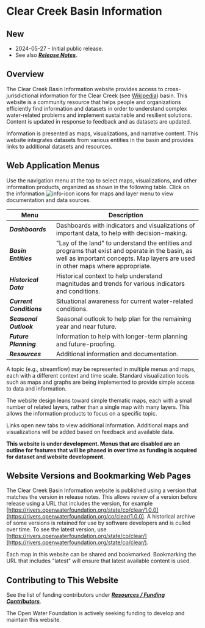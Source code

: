 # Clear Creek Basin Information #

## New ##

*   2024-05-27 - Initial public release.
*   See also [***Release Notes***](#/content-page/release-notes).

## Overview ##

The Clear Creek Basin Information website provides access to cross-jurisdictional
information for the
Clear Creek (see [Wikipedia](https://en.wikipedia.org/wiki/Clear_Creek(Colorado))) basin.
This website is a community resource that helps people and organizations efficiently find information and datasets
in order to understand complex
water-related problems and implement sustainable and resilient solutions.
Content is updated in response to feedback and as datasets are updated.

Information is presented as maps, visualizations, and narrative content.
This website integrates datasets from various entities in the basin and provides
links to additional datasets and resources.

## Web Application Menus ##

Use the navigation menu at the top to select maps, visualizations, and other information products, organized as shown in the following table.
Click on the information ![info-icon](/img/info-icon.png) icons for maps and layer menu to view documentation and data sources.

| **Menu** | **Description** |
| -- | -- |
| ***Dashboards*** | Dashboards with indicators and visualizations of important data, to help with decision-making. |
| ***Basin Entities*** | "Lay of the land" to understand the entities and programs that exist and operate in the basin, as well as important concepts.  Map layers are used in other maps where appropriate. |
| ***Historical Data*** | Historical context to help understand magnitudes and trends for various indicators and conditions. | 
| ***Current Conditions*** | Situational awareness for current water-related conditions. |
| ***Seasonal Outlook*** | Seasonal outlook to help plan for the remaining year and near future. |
| ***Future Planning*** | Information to help with longer-term planning and future-proofing. |
| ***Resources*** | Additional information and documentation. |

A topic (e.g., streamflow) may be represented in multiple menus and maps,
each with a different context and time scale.
Standard visualization tools such as maps and graphs are being implemented
to provide simple access to data and information.

The website design leans toward simple thematic maps, each with a small number of related layers,
rather than a single map with many layers.
This allows the information products to focus on a specific topic.

Links open new tabs to view additional information.
Additional maps and visualizations will be added based on feedback and available data.

**This website is under development.  Menus that are disabled are an outline for features that will be phased in over
time as funding is acquired for dataset and website development.**

## Website Versions and Bookmarking Web Pages ##

The Clear Creek Basin Information website is published using a version that matches the version in release notes.
This allows review of a version before release using a URL that includes the version,
for example [https://rivers.openwaterfoundation.org/state/co/clear/1.0.0](https://rivers.openwaterfoundation.org/co/clear/1.0.0).
A historical archive of some versions is retained for use by software developers and is culled over time.
To see the latest version, use [https://rivers.openwaterfoundation.org/state/co/clear/](https://rivers.openwaterfoundation.org/state/co/clear/).

Each map in this website can be shared and bookmarked.
Bookmarking the URL that includes "latest" will ensure that latest available content is used.

## Contributing to This Website ##

See the list of funding contributors under [***Resources / Funding Contributors***](#/content-page/funders.md).

The Open Water Foundation is actively seeking funding to develop and maintain this website.
